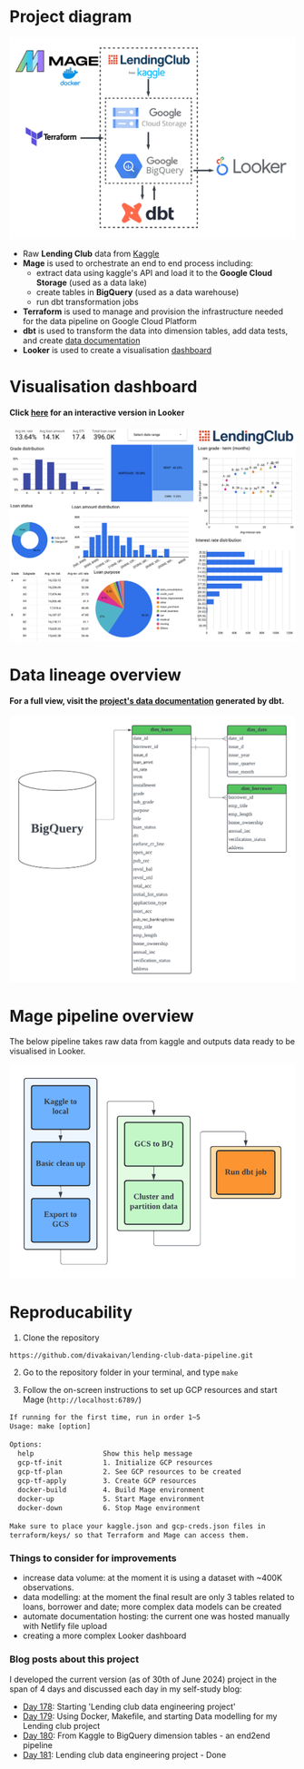 # Project diagram

![Project diagram](/project_info/project_diagram.png)

- Raw **Lending Club** data from [Kaggle](https://www.kaggle.com/datasets/gabrielsantello/lending-club-loan-preprocessed-dataset)
- **Mage** is used to orchestrate an end to end process including:
  - extract data using kaggle's API and load it to the **Google Cloud Storage** (used as a data lake)
  - create tables in **BigQuery** (used as a data warehouse)
  - run dbt transformation jobs
- **Terraform** is used to manage and provision the infrastructure needed for the data pipeline on Google Cloud Platform
- **dbt** is used to transform the data into dimension tables, add data tests, and create [data documentation](https://lending-club-project-dbt-docs.netlify.app/)
- **Looker** is used to create a visualisation [dashboard](https://lookerstudio.google.com/reporting/de05bd99-c678-4088-8abd-fa0974c0da0e)

# Visualisation dashboard

#### Click [here](https://lookerstudio.google.com/reporting/de05bd99-c678-4088-8abd-fa0974c0da0e) for an interactive version in Looker

![Visualisation dashboard](/project_info/dashboard.png)

# Data lineage overview

#### For a full view, visit the [project's data documentation](https://lending-club-project-dbt-docs.netlify.app/) generated by dbt.

![Data lineage overview](/project_info/data_model.png)

# Mage pipeline overview  

The below pipeline takes raw data from kaggle and outputs data ready to be visualised in Looker. 

![Mage pipeline overview](/project_info/mage_end_to_end_overview.png)

# Reproducability

1. Clone the repository
```
https://github.com/divakaivan/lending-club-data-pipeline.git
```

2. Go to the repository folder in your terminal, and type `make`

3. Follow the on-screen instructions to set up GCP resources and start Mage (`http://localhost:6789/`)
```
If running for the first time, run in order 1~5
Usage: make [option]

Options:
  help                 Show this help message
  gcp-tf-init          1. Initialize GCP resources
  gcp-tf-plan          2. See GCP resources to be created
  gcp-tf-apply         3. Create GCP resources
  docker-build         4. Build Mage environment
  docker-up            5. Start Mage environment
  docker-down          6. Stop Mage environment

Make sure to place your kaggle.json and gcp-creds.json files in terraform/keys/ so that Terraform and Mage can access them.
```

### Things to consider for improvements

- increase data volume: at the moment it is using a dataset with ~400K observations.
- data modelling: at the moment the final result are only 3 tables related to loans, borrower and date; more complex data models can be created
- automate documentation hosting: the current one was hosted manually with Netlify file upload
- creating a more complex Looker dashboard

### Blog posts about this project

I developed the current version (as of 30th of June 2024) project in the span of 4 days and discussed each day in my self-study blog:
* [Day 178](https://50daysml.blogspot.com/2024/06/day-178-starting-lending-club-data.html): Starting 'Lending club data engineering project'
* [Day 179](https://50daysml.blogspot.com/2024/06/day-179-using-docker-makefile-and.html): Using Docker, Makefile, and starting Data modelling for my Lending club project
* [Day 180](https://50daysml.blogspot.com/2024/06/day-180-from-kaggle-to-bigquery.html): From Kaggle to BigQuery dimension tables - an end2end pipeline
* [Day 181](https://50daysml.blogspot.com/2024/06/day-181-lending-club-data-engineering.html): Lending club data engineering project - Done
